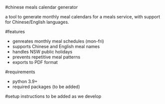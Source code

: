 #chinese meals calendar generator

a tool to generate monthly meal calendars for a meals service, with support for Chinese/English languages.

#features
- genreates monthly meal schedules (mon-fri)
- supports Chinese and English meal names
- handles NSW public holidays
- prevents repetitive meal patterns
- exports to PDF format

#requirements
- python 3.9+
- required packages (to be added)

#setup
instructions to be added as we develop
